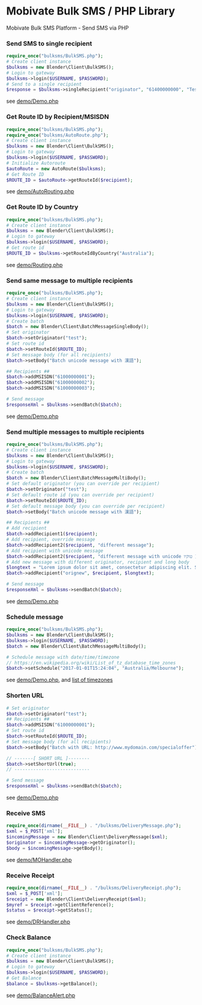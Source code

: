 # Mobivate Bulk SMS / PHP Library
Mobivate Bulk SMS Platform - Send SMS via PHP



### Send SMS to single recipient
```php
require_once("bulksms/BulkSMS.php");
# Create client instance
$bulksms = new Blender\Client\BulkSMS();
# Login to gateway
$bulksms->login($USERNAME, $PASSWORD);
# Send to a single recipient
$response = $bulksms->singleRecipient("originator", "61400000000", "Test SMS", $ROUTE_ID, "my-reference");
```
see [demo/Demo.php](demo/Demo.php)

### Get Route ID by Recipient/MSISDN
```php
require_once("bulksms/BulkSMS.php");
require_once("bulksms/AutoRoute.php");
# Create client instance
$bulksms = new Blender\Client\BulkSMS();
# Login to gateway
$bulksms->login($USERNAME, $PASSWORD);
# Initialize Autoroute
$autoRoute = new AutoRoute($bulksms);
# Get Route ID
$ROUTE_ID = $autoRoute->getRouteId($recipient);
```
see [demo/AutoRouting.php](demo/AutoRouting.php)


### Get Route ID by Country
```php
require_once("bulksms/BulkSMS.php");
# Create client instance
$bulksms = new Blender\Client\BulkSMS();
# Login to gateway
$bulksms->login($USERNAME, $PASSWORD);
# Get route id
$ROUTE_ID = $bulksms->getRouteIdByCountry("Australia");
```
see [demo/Routing.php](demo/Routing.php)

### Send same message to multiple recipients
```php
require_once("bulksms/BulkSMS.php");
# Create client instance
$bulksms = new Blender\Client\BulkSMS();
# Login to gateway
$bulksms->login($USERNAME, $PASSWORD);
# Create batch
$batch = new Blender\Client\BatchMessageSingleBody();
# Set originator
$batch->setOriginator("test");
# Set route id
$batch->setRouteId($ROUTE_ID);
# Set message body (for all recipients)
$batch->setBody("Batch unicode message with 漢語");

## Recipients ##
$batch->addMSISDN("61000000001");
$batch->addMSISDN("61000000002");
$batch->addMSISDN("61000000003");

# Send message
$responseXml = $bulksms->sendBatch($batch);
```
see [demo/Demo.php](demo/Demo.php)

### Send multiple messages to multiple recipients
```php
require_once("bulksms/BulkSMS.php");
# Create client instance
$bulksms = new Blender\Client\BulkSMS();
# Login to gateway
$bulksms->login($USERNAME, $PASSWORD);
# Create batch
$batch = new Blender\Client\BatchMessageMultiBody();
# Set default originator (you can override per recipient)
$batch->setOriginator("test");
# Set default route id (you can override per recipient)
$batch->setRouteId($ROUTE_ID);
# Set default message body (you can override per recipient)
$batch->setBody("Batch unicode message with 漢語");

## Recipients ##
# Add recipient
$batch->addRecipient1($recipient);
# Add recipient, override message
$batch->addRecipient2($recipient, "different message");
# Add recipient with unicode message
$batch->addRecipient2($recipient, "different message with unicode טוקיו 東京(Tokyo)");
# Add new message with different originator, recipient and long body
$longtext = "Lorem ipsum dolor sit amet, consectetur adipiscing elit. Suspendisse auctor turpis at nunc rutrum, eget sodales turpis molestie. Nullam mattis sit amet urna et tristique. Vivamus nec justo et dui sed. 200+ chars";
$batch->addRecipient("orignew", $recipient, $longtext);

# Send message
$responseXml = $bulksms->sendBatch($batch);
```
see [demo/Demo.php](demo/Demo.php)

### Schedule message
```php
require_once("bulksms/BulkSMS.php");
$bulksms = new Blender\Client\BulkSMS();
$bulksms->login($USERNAME, $PASSWORD);
$batch = new Blender\Client\BatchMessageMultiBody();

# Schedule message with date/time/timezone
// https://en.wikipedia.org/wiki/List_of_tz_database_time_zones
$batch->setSchedule("2017-01-01T15:24:04", "Australia/Melbourne");

```
see [demo/Demo.php](demo/Demo.php), and [list of timezones](https://en.wikipedia.org/wiki/List_of_tz_database_time_zones)

### Shorten URL
```php
# Set originator
$batch->setOriginator("test");
## Recipients ##
$batch->addMSISDN("61000000001");
# Set route id
$batch->setRouteId($ROUTE_ID);
# Set message body (for all recipients)
$batch->setBody("Batch with URL: http://www.mydomain.com/specialoffer");

// -------[ SHORT URL ]--------
$batch->setShortUrl(true);
// ----------------------------

# Send message
$responseXml = $bulksms->sendBatch($batch);
```
see [demo/Demo.php](demo/Demo.php)

### Receive SMS

```php
require_once(dirname(__FILE__) . "/bulksms/DeliveryMessage.php");
$xml = $_POST['xml'];
$incomingMessage = new Blender\Client\DeliveryMessage($xml);
$originator = $incomingMessage->getOriginator();
$body = $incomingMessage->getBody();
```
see [demo/MOHandler.php](demo/MOHandler.php)


### Receive Receipt

```php
require_once(dirname(__FILE__) . "/bulksms/DeliveryReceipt.php");
$xml = $_POST['xml'];
$receipt = new Blender\Client\DeliveryReceipt($xml);
$myref = $receipt->getClientReference();
$status = $receipt->getStatus();
```
see [demo/DRHandler.php](demo/DRHandler.php)

### Check Balance

```php
require_once("bulksms/BulkSMS.php");
# Create client instance
$bulksms = new Blender\Client\BulkSMS();
# Login to gateway
$bulksms->login($USERNAME, $PASSWORD);
# Get Balance
$balance = $bulksms->getBalance();
```
see [demo/BalanceAlert.php](demo/BalanceAlert.php)

